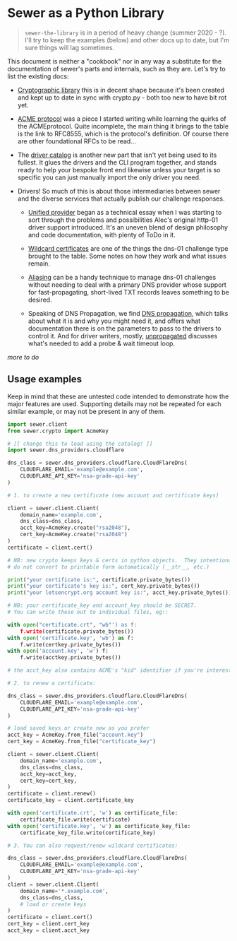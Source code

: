 # Sewer as a Python Library

>`sewer-the-library` is in a period of heavy change (summer 2020 - ?).  I'll
try to keep the examples (below) and other docs up to date, but I'm sure
things will lag sometimes.

This document is neither a "cookbook" nor in any way a substitute for the
documentation of sewer's parts and internals, such as they are.  Let's try
to list the existing docs:

- [Cryptographic library](crypto) this is in decent shape because it's been
  created and kept up to date in sync with crypto.py - both too new to have
  bit rot yet.

- [ACME protocol](ACME) was a piece I started writing while learning the
  quirks of the ACMEprotocol.  Quite incomplete, the main thing it brings to
  the table is the link to RFC8555, which is the protocol's definition.  Of
  course there are other foundational RFCs to be read...

- The [driver catalog](catalog) is another new part that isn't yet being
  used to its fullest.  It glues the drivers and the CLI program together,
  and stands ready to help your bespoke front end likewise unless your
  target is so specific you can just manually import the only driver you
  need.

- Drivers!  So much of this is about those intermediaries between sewer and
  the diverse services that actually publish our challenge responses.

  + [Unified provider](UnifiedProvider) began as a technical essay when I
    was starting to sort through the problems and possibilities Alec's
    original http-01 driver support introduced.  It's an uneven blend of
    design philosophy and code documentation, with plenty of ToDo in it.

  + [Wildcard certificates](wildcards) are one of the things the dns-01
    challenge type brought to the table.  Some notes on how they work and
    what issues remain.

  + [Aliasing](Aliasing) can be a handy technique to manage dns-01
    challenges without needing to deal with a primary DNS provider whose
    support for fast-propagating, short-lived TXT records leaves something
    to be desired.
  + Speaking of DNS Propagation, we find [DNS propagation](DNS-Propagation),
    which talks about what it is and why you might need it, and offers what
    documentation there is on the parameters to pass to the drivers to
    control it.  And for driver writers, mostly,
    [unpropagated](unpropagated) discusses what's needed to add a probe &
    wait timeout loop.

_more to do <sigh>_

## Usage examples

Keep in mind that these are untested code intended to demonstrate how the
major features are used.  Supporting details may not be repeated for each
similar example, or may not be present in any of them.

```python
import sewer.client
from sewer.crypto import AcmeKey

# [[ change this to load using the catalog! ]]
import sewer.dns_providers.cloudflare

dns_class = sewer.dns_providers.cloudflare.CloudFlareDns(
    CLOUDFLARE_EMAIL='example@example.com',
    CLOUDFLARE_API_KEY='nsa-grade-api-key'
)

# 1. to create a new certificate (new account and certificate keys)

client = sewer.client.Client(
    domain_name='example.com',
    dns_class=dns_class,
    acct_key=AcmeKey.create("rsa2048"),
    cert_key=AcmeKey.create("rsa2048")
)
certificate = client.cert()

# NB: new crypto keeps keys & certs in python objects.  They intentionally
# do not convert to printable form automatically (__str__, etc.)

print("your certificate is:", certificate.private_bytes())
print("your certificate's key is:", cert_key.private_bytes())
print("your letsencrypt.org account key is:", acct_key.private_bytes())

# NB: your certificate_key and account_key should be SECRET.
# You can write these out to individual files, eg::

with open("certificate.crt", "wb"') as f:
    f.write(certificate.private_bytes())
with open('certificate.key', 'wb') as f:
    f.write(certkey.private_bytes())
with open('account.key', 'w') f:
    f.write(acctkey.private_bytes())

# the acct_key also contains ACME's "kid" identifier if you're interested

# 2. to renew a certificate:

dns_class = sewer.dns_providers.cloudflare.CloudFlareDns(
    CLOUDFLARE_EMAIL='example@example.com',
    CLOUDFLARE_API_KEY='nsa-grade-api-key'
)

# load saved keys or create new as you prefer
acct_key = AcmeKey.from_file("account.key")
cert_key = AcmeKey.from_file("certificate_key")

client = sewer.client.Client(
    domain_name='example.com',
    dns_class=dns_class,
    acct_key=acct_key,
    cert_key=cert_key,
)
certificate = client.renew()
certificate_key = client.certificate_key

with open('certificate.crt', 'w') as certificate_file:
    certificate_file.write(certificate)
with open('certificate.key', 'w') as certificate_key_file:
    certificate_key_file.write(certificate_key)

# 3. You can also request/renew wildcard certificates:

dns_class = sewer.dns_providers.cloudflare.CloudFlareDns(
    CLOUDFLARE_EMAIL='example@example.com',
    CLOUDFLARE_API_KEY='nsa-grade-api-key'
)
client = sewer.client.Client(
    domain_name='*.example.com',
    dns_class=dns_class,
    # load or create keys
)
certificate = client.cert()
cert_key = client.cert_key
acct_key = client.acct_key
```
